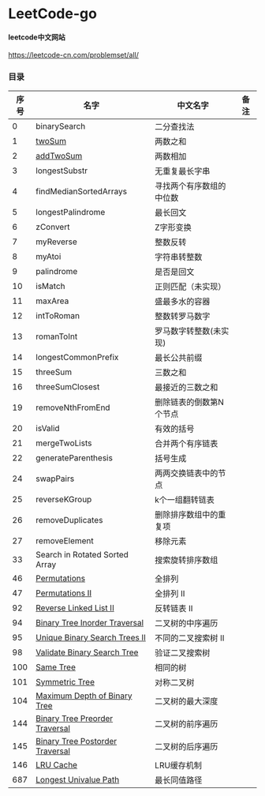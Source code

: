 # LeetCode-go

#### leetcode中文网站
https://leetcode-cn.com/problemset/all/

### 目录
|序号|名字|中文名字|备注
|---|---|---|---|
|0 |binarySearch |二分查找法|
|1|[twoSum](https://leetcode-cn.com/problems/two-sum/)| 两数之和||
|2|[addTwoSum](https://leetcode-cn.com/problems/add-two-numbers/)| 两数相加
|3|longestSubstr| 无重复最长字串
|4| findMedianSortedArrays| 寻找两个有序数组的中位数
|5| longestPalindrome| 最长回文
|6| zConvert| Z字形变换
|7| myReverse |整数反转
|8| myAtoi |字符串转整数
|9| palindrome |是否是回文
|10| isMatch| 正则匹配（未实现）
|11| maxArea |盛最多水的容器
|12| intToRoman| 整数转罗马数字
|13| romanToInt| 罗马数字转整数(未实现)
|14| longestCommonPrefix |最长公共前缀
|15| threeSum |三数之和
|16| threeSumClosest |最接近的三数之和
|19| removeNthFromEnd |删除链表的倒数第N个节点
|20| isValid |有效的括号
|21| mergeTwoLists |合并两个有序链表
|22| generateParenthesis |括号生成
|24| swapPairs |两两交换链表中的节点
|25| reverseKGroup| k个一组翻转链表
|26| removeDuplicates| 删除排序数组中的重复项
|27| removeElement| 移除元素
|33|Search in Rotated Sorted Array|搜索旋转排序数组|
|46|[Permutations](https://leetcode-cn.com/problems/permutations/)|全排列||
|47|[Permutations II](https://leetcode-cn.com/problems/permutations-ii/)|全排列 II||
|92|[Reverse Linked List II](https://leetcode-cn.com/problems/reverse-linked-list-ii/)|反转链表 II||
|94|[Binary Tree Inorder Traversal](https://leetcode-cn.com/problems/binary-tree-inorder-traversal/)|二叉树的中序遍历||
|95|[Unique Binary Search Trees II](https://leetcode-cn.com/problems/unique-binary-search-trees-ii/)|不同的二叉搜索树 II|||
|98|[Validate Binary Search Tree](https://leetcode-cn.com/problems/validate-binary-search-tree/)|验证二叉搜索树|||
|100|[Same Tree](https://leetcode-cn.com/problems/same-tree/)|相同的树|||
|101|[Symmetric Tree](https://leetcode-cn.com/problems/symmetric-tree/)|对称二叉树|||
|104|[Maximum Depth of Binary Tree](https://leetcode-cn.com/problems/maximum-depth-of-binary-tree/)|二叉树的最大深度|||
|144|[Binary Tree Preorder Traversal](https://leetcode-cn.com/problems/binary-tree-preorder-traversal/)|二叉树的前序遍历|||
|145|[Binary Tree Postorder Traversal](https://leetcode-cn.com/problems/binary-tree-postorder-traversal/)|二叉树的后序遍历||
|146|[LRU Cache](https://leetcode-cn.com/problems/lru-cache/)|LRU缓存机制|
|687|[Longest Univalue Path](https://leetcode-cn.com/problems/longest-univalue-path/)|最长同值路径||

